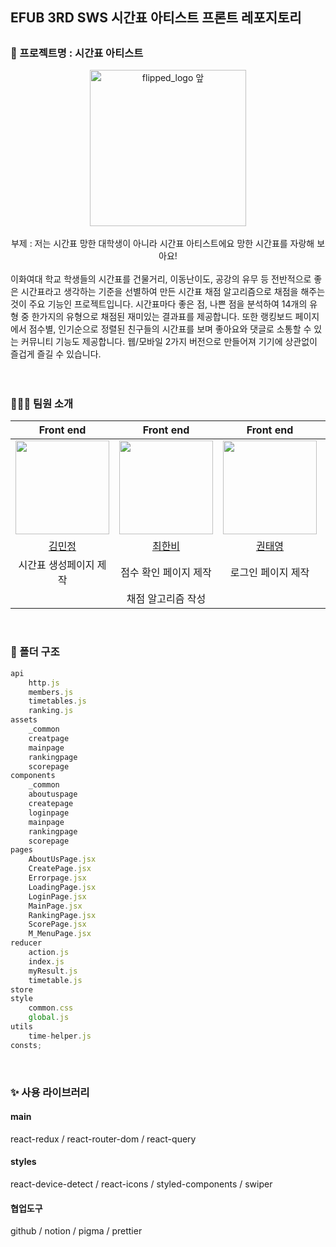 <h2>EFUB 3RD SWS 시간표 아티스트 프론트 레포지토리<h2>
<h3> 🎨 프로젝트명 : 시간표 아티스트</h3>

<div align="center">
<img width="250" alt="flipped_logo 앞" src="https://github.com/SamwaMoney/Time-Table-Artist-front/assets/125418818/672427cb-5eea-407f-89ae-4dd217541ea8">
<br/>
<br/>    
<div>부제 : 저는 시간표 망한 대학생이 아니라 시간표 아티스트에요 망한 시간표를 자랑해 보아요!</div>
</div>
<br/>
<div>이화여대 학교 학생들의 시간표를 건물거리, 이동난이도, 공강의 유무 등 전반적으로 좋은 시간표라고 생각하는 기준을 선별하여 만든 시간표 채점 알고리즘으로 채점을 해주는 것이 주요 기능인 프로젝트입니다. 시간표마다 좋은 점, 나쁜 점을 분석하여 14개의 유형 중 한가지의 유형으로 채점된 재미있는 결과표를 제공합니다. 또한 랭킹보드 페이지에서 점수별, 인기순으로 정렬된 친구들의 시간표를 보며 좋아요와 댓글로 소통할 수 있는 커뮤니티 기능도 제공합니다. 웹/모바일 2가지 버전으로 만들어져 기기에 상관없이 즐겁게 즐길 수 있습니다. </div>
     
<br/>
<br/>

<h3> 👩🏻‍💻 팀원 소개 </h3>

<div align="center">
    
|Front end|Front end|Front end|Front end
| :-: | :-: | :-: | :-: |
|  <img src="https://github.com/SamwaMoney/Time-Table-Artist-front/assets/125418818/fa690ee3-97ab-4f45-9f29-d0b87820c087" width="150"> | <img src="https://github.com/SamwaMoney/Time-Table-Artist-front/assets/125418818/c91ae39b-482d-4f6a-91cd-c3095d09adfe" width="150">| <img src="https://github.com/SamwaMoney/Time-Table-Artist-front/assets/125418818/b7f764d4-43e5-43be-a4a1-f65f00a0e1ea" width="150"> | <img src="https://github.com/SamwaMoney/Time-Table-Artist-front/assets/125418818/1b11d7e4-9b90-442a-af66-64347dfacd66" width="150"> |
|[김민정](https://github.com/wowalswjd)|[최한비](https://github.com/hanby-choi)|[권태영](https://github.com/teyeong)|[오혜린](https://github.com/ooherin)|
|시간표 생성페이지 제작|점수 확인 페이지 제작|로그인 페이지 제작|랭킹보드 페이지 제작|
||채점 알고리즘 작성|||

</div>

 <br/>
<h3> 📂 폴더 구조 </h3>

```javascript
api
    http.js
    members.js
    timetables.js
    ranking.js
assets
    _common 
    creatpage
    mainpage 
    rankingpage 
    scorepage
components
    _common 
    aboutuspage 
    createpage 
    loginpage 
    mainpage 
    rankingpage
    scorepage 
pages 
    AboutUsPage.jsx
    CreatePage.jsx 
    Errorpage.jsx 
    LoadingPage.jsx 
    LoginPage.jsx 
    MainPage.jsx 
    RankingPage.jsx 
    ScorePage.jsx 
    M_MenuPage.jsx 
reducer 
    action.js 
    index.js 
    myResult.js 
    timetable.js
store 
style 
    common.css 
    global.js 
utils 
    time-helper.js 
consts;
```

<br/>
<h3> ✨ 사용 라이브러리 </h3>

<h4>main</h4>

 react-redux /
 react-router-dom /
 react-query
 <br/>
<h4>styles</h4>

 react-device-detect /
 react-icons /
 styled-components /
 swiper
 <br/>
<h4>협업도구</h4>

 github / 
 notion /
 pigma / 
 prettier
